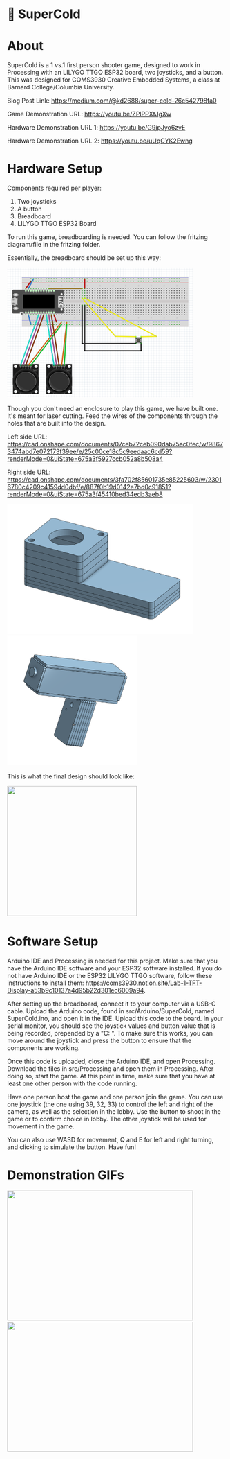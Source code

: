 # :gun: SuperCold

# About

SuperCold is a 1 vs.1 first person shooter game, designed to work in Processing with an 
LILYGO TTGO ESP32 board, two joysticks, and a button. This was designed for COMS3930 Creative Embedded Systems,
a class at Barnard College/Columbia University.

Blog Post Link: https://medium.com/@kd2688/super-cold-26c542798fa0

Game Demonstration URL: https://youtu.be/ZPlPPXtJgXw

Hardware Demonstration URL 1: https://youtu.be/G9jpJyo6zvE

Hardware Demonstration URL 2: https://youtu.be/uUqCYK2Ewng

# Hardware Setup

Components required per player:
1. Two joysticks
2. A button
3. Breadboard
4. LILYGO TTGO ESP32 Board

To run this game, breadboarding is needed. You can follow the fritzing diagram/file in the fritzing folder.

Essentially, the breadboard should be set up this way:


<a href="url"><img src="https://github.com/KareemDaCosta/Super-Cold/blob/main/fritzing/supercold-fritzing.png" height="300" width="430"></a>

Though you don't need an enclosure to play this game, we have built one. It's meant for laser cutting. Feed the wires of the components through the holes that are built into the design.

Left side URL: https://cad.onshape.com/documents/07ceb72ceb090dab75ac0fec/w/98673474abd7e072173f39ee/e/25c00ce18c5c9eedaac6cd59?renderMode=0&uiState=675a3f5927ccb052a8b508a4

Right side URL: https://cad.onshape.com/documents/3fa702f85601735e85225603/w/23016780c4209c4159dd0dbf/e/887f0b19d0142e7bd0c91851?renderMode=0&uiState=675a3f45410bed34edb3aeb8

<a href="url"><img src="https://github.com/KareemDaCosta/Super-Cold/blob/main/media/onshape-left.png" height="300" width="430"></a>
<a href="url"><img src="https://github.com/KareemDaCosta/Super-Cold/blob/main/media/onshape-right.png" height="300" width="300"></a>

This is what the final design should look like:

<a href="url"><img src="https://github.com/KareemDaCosta/Super-Cold/blob/main/media/enclosure-pic-2.jpg" height="300" width="300"></a>

# Software Setup

Arduino IDE and Processing is needed for this project. Make sure that you have the Arduino IDE software and your ESP32 software installed. 
If you do not have Arduino IDE or the ESP32 LILYGO TTGO software, follow these instructions 
to install them: https://coms3930.notion.site/Lab-1-TFT-Display-a53b9c10137a4d95b22d301ec6009a94.

After setting up the breadboard, connect it to your computer via a USB-C cable. Upload the Arduino code, found in 
src/Arduino/SuperCold, named SuperCold.ino, and open it in the IDE. Upload this code to the board. In your serial monitor, you should see the joystick values 
and button value that is being recorded, prepended by a "C: ". To make sure this works, you can move around the joystick and press 
the button to ensure that the components are working.

Once this code is uploaded, close the Arduino IDE, and open Processing. Download the files in src/Processing and open them in Processing. 
After doing so, start the game. At this point in time, make sure that you have at least one other person with the code running.

Have one person host the game and one person join the game. You can use one joystick (the one using 39, 32, 33) to control the left and right of the camera, as well as 
the selection in the lobby. Use the button to shoot in the game or to confirm choice in lobby. The other joystick will be used for movement in the game.

You can also use WASD for movement, Q and E for left and right turning, and clicking to simulate the button. Have fun!

# Demonstration GIFs

<a href="url"><img src="https://github.com/KareemDaCosta/Super-Cold/blob/main/media/SuperCold%20Video%20Demo%20Gif.gif" height="300" width="430"></a>
<a href="url"><img src="https://github.com/KareemDaCosta/Super-Cold/blob/main/media/SuperCold%20Hardware%20Gif.gif" height="300" width="430"></a>
